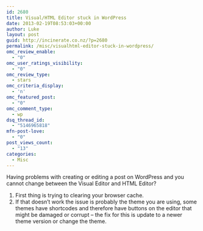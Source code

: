```yaml
---
id: 2680
title: Visual/HTML Editor stuck in WordPress
date: 2013-02-19T08:53:03+00:00
author: Luke
layout: post
guid: http://incinerate.co.nz/?p=2680
permalink: /misc/visualhtml-editor-stuck-in-wordpress/
omc_review_enable:
  - "0"
omc_user_ratings_visibility:
  - "0"
omc_review_type:
  - stars
omc_criteria_display:
  - 'n'
omc_featured_post:
  - "0"
omc_comment_type:
  - wp
dsq_thread_id:
  - "5146965818"
mfn-post-love:
  - "0"
post_views_count:
  - "13"
categories:
  - Misc
---
```

Having problems with creating or editing a post on WordPress and you cannot change between the Visual Editor and HTML Editor?

  1. First thing is trying to clearing your browser cache.
  2. If that doesn&#8217;t work the issue is probably the theme you are using, some themes have shortcodes and therefore have buttons on the editor that might be damaged or corrupt – the fix for this is update to a newer theme version or change the theme.